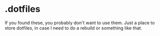 # .dotfiles

If you found these, you probably don't want to use them.
Just a place to store dotfiles, in case I need to do a rebuild or something like that.
